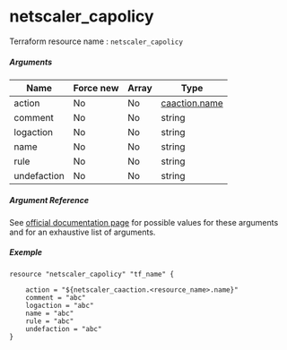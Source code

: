 # netscaler_capolicy

Terraform resource name : ```netscaler_capolicy```

##### Arguments

| Name | Force new | Array | Type |
|----|----|----|----|
|action|No|No|[caaction.name](/doc/resources/caaction.md)|
|comment|No|No|string|
|logaction|No|No|string|
|name|No|No|string|
|rule|No|No|string|
|undefaction|No|No|string|

##### Argument Reference

See [official documentation page](https://developer-docs.citrix.com/projects/netscaler-nitro-api/en/11.0/configuration/ca/capolicy/capolicy/) for possible values for these arguments and for an exhaustive list of arguments.

##### Exemple

```
resource "netscaler_capolicy" "tf_name" {

    action = "${netscaler_caaction.<resource_name>.name}"
    comment = "abc"
    logaction = "abc"
    name = "abc"
    rule = "abc"
    undefaction = "abc"
}
```

